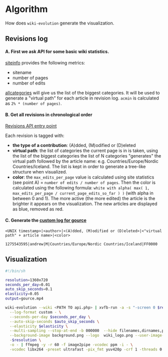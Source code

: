 Algorithm
=========

How does `wiki-evolution` generate the visualization.

## Revisions log

#### A. First we ask API for some basic wiki statistics.

[siteinfo](http://nordycka.wikia.com/api.php?action=query&meta=siteinfo&siprop=general|statistics) provides the following metrics:

* sitename
* number of pages
* number of edits

[allcategories](http://nordycka.wikia.com/api.php?action=query&list=allcategories&acprop=size&acmin=200&aclimit=500)
will give us the list of the biggest categories. It will be used to generate a "virtual path" for each article in
revision log. `acmin` is calculated as `2% * (number of pages)`.

#### B. Get all revisions in chronological order

[Revisions API entry point](http://nordycka.wikia.com/api.php?action=query&revids=2220|2252|2081|2269&prop=categories|info|revisions&rvprop=ids|timestamp|size|flags|comment|user)

Each revision is tagged with:

* **the type of a contribution**: (A)dded, (M)odified or (D)eleted
* **virtual path**: the list of categories the current page is in is taken, using the list of the biggest categories the list of N categories "generates" the virtual path followed by the article name: e.g. Countries/Europe/Nordic Countries/Iceland. The list is kept in order to generate a tree-like structure when visualized.
* **color**: the `max_edits_per_page` value is calculated using site statistics (see point A) = `number of edits / number of pages`. Then the color is calculated using the following formula: `white with alpha( max( 1, max_edits_per_page / current_page_edits_so_far ) )` (with alpha in between 0 and 1). The more active (the more edited) the article is the brighter it appears on the visualization. The new articles are displayed as blue, removed as red.

#### C. Generate the [custom log for gource](https://code.google.com/p/gource/wiki/CustomLogFormat)

```
<UNIX timestamp>|<author>|<(A)dded, (M)odified or (D)eleted>|<"virtual path" + article name>|<color>
```

```
1275543595|andrew|M|Countries/Europe/Nordic Countries/Iceland|FF0000
```

## Visualization

```sh
#!/bin/sh

resolution=1360x720
seconds_per_day=0.01
auto_skip_seconds=0.1
elasticity=0.05
output=gource.mp4

wiki-evolution --wiki <PATH TO api.php> | xvfb-run -a -s "-screen 0 $resolutionx24" gource \
  --log-format custom - \
  --seconds-per-day $seconds_per_day \
  --auto-skip-seconds $auto_skip_seconds \
  --elasticity $elasticity \
  --multi-sampling --stop-at-end -b 000000  --hide filenames,dirnames,progress,mouse --user-friction .2 \
  --background-image background.png --logo  wiki_logo.png --user-image-dir $wikiname/avatars \
  -$resolution \
  -o - | ffmpeg -y -r 60 -f image2pipe -vcodec ppm -i - \
  -vcodec libx264 -preset ultrafast -pix_fmt yuv420p -crf 1 -threads 0 -bf 0 $output
```
